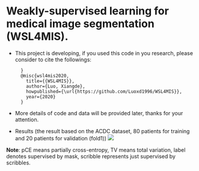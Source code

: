 # Weakly-supervised learning for medical image segmentation (WSL4MIS).
* This project is developing, if you used this code in you research, please consider to cite the followings:

		}
		@misc{wsl4mis2020,
		  title={{WSL4MIS}},
		  author={Luo, Xiangde},
		  howpublished={\url{https://github.com/Luoxd1996/WSL4MIS}},
		  year={2020}
		}
* More details of code and data will be provided later, thanks for your attention.
* Results (the result based on the ACDC dataset, 80 patients for training and 20 patients for validation (fold1))
![](https://github.com/Luoxd1996/WSL4MIS/blob/main/imgs/fold1_curve.png) 

**Note**: pCE means partially cross-entropy, TV means total variation, label denotes supervised by mask, scribble represents just supervised by scribbles.
